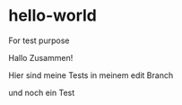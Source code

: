 # hello-world
For test purpose

Hallo Zusammen!

Hier sind meine Tests in meinem edit Branch 

und noch ein Test
